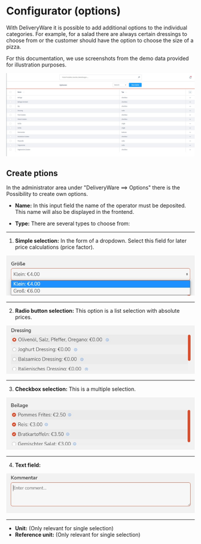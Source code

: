 # Configurator (options)


With DeliveryWare it is possible to add additional options to the individual categories.
For example, for a salad there are always certain dressings to choose from or the customer should have the option to choose the size of a pizza.

For this documentation, we use screenshots from the demo data provided for illustration purposes.


![dewa-options-Beispiel](img/dewa-options-overview.jpg)

## Create ptions

In the administrator area under "DeliveryWare ==> Options" there is the
Possibility to create own options.

- **Name:** In this input field the name of the operator must be deposited.
  This name will also be displayed in the frontend.


- **Type:** There are several types to choose from:

----
1. **Simple selection:** In the form of a dropdown. Select this field for later price calculations (price factor).

![dewa-options-single](img/dewa-options-single.jpg)

----
2. **Radio button selection:** This option is a list selection with absolute prices.

![dewa-options-radio](img/dewa-options-radio.jpg)

----
3. **Checkbox selection:** This is a multiple selection.

![dewa-options-checkbox](img/dewa-options-checkbox.jpg)

----
4. **Text field:**

![dewa-options-textarea](img/dewa-options-textarea.jpg)

----



- **Unit:** (Only relevant for single selection)
- **Reference unit:** (Only relevant for single selection)
